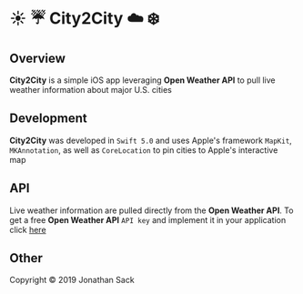 # :sunny: :umbrella: City2City :cloud: :snowflake:

## Overview
**City2City** is a simple iOS app leveraging **Open Weather API** to pull live weather information about major U.S. cities

## Development
**City2City** was developed in `Swift 5.0` and uses Apple's framework `MapKit`, `MKAnnotation`, as well as `CoreLocation` to pin cities to Apple's interactive map

## API
Live weather information are pulled directly from the **Open Weather API**.
To get a free **Open Weather API** `API key` and implement it in your application click [here](https://openweathermap.org/appid)

## Other
Copyright © 2019 Jonathan Sack
